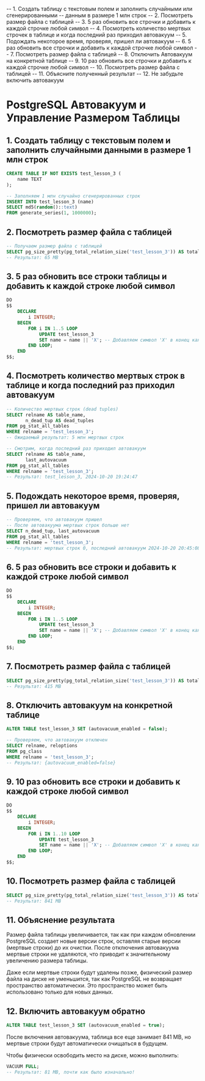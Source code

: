 -- 1. Создать таблицу с текстовым полем и заполнить случайными или сгенерированными
-- данным в размере 1 млн строк
-- 2.  Посмотреть размер файла с таблицей
-- 3. 5 раз обновить все строчки и добавить к каждой строчке любой символ
-- 4. Посмотреть количество мертвых строчек в таблице и когда последний раз приходил автовакуум
-- 5. Подождать некоторое время, проверяя, пришел ли автовакуум
-- 6. 5 раз обновить все строчки и добавить к каждой строчке любой символ
-- 7. Посмотреть размер файла с таблицей
-- 8. Отключить Автовакуум на конкретной таблице
-- 9. 10 раз обновить все строчки и добавить к каждой строчке любой символ
-- 10. Посмотреть размер файла с таблицей
-- 11. Объясните полученный результат
-- 12. Не забудьте включить автовакуум


# PostgreSQL Автовакуум и Управление Размером Таблицы

## 1. Создать таблицу с текстовым полем и заполнить случайными данными в размере 1 млн строк

```sql
CREATE TABLE IF NOT EXISTS test_lesson_3 (
    name TEXT
);

-- Заполняем 1 млн случайно сгенерированных строк
INSERT INTO test_lesson_3 (name)
SELECT md5(random()::text)
FROM generate_series(1, 1000000);
```

## 2. Посмотреть размер файла с таблицей

```sql
-- Получаем размер файла с таблицей
SELECT pg_size_pretty(pg_total_relation_size('test_lesson_3')) AS total_size;
-- Результат: 65 MB
```

## 3. 5 раз обновить все строки таблицы и добавить к каждой строке любой символ

```sql
DO
$$
    DECLARE
        i INTEGER;
    BEGIN
        FOR i IN 1..5 LOOP
            UPDATE test_lesson_3
            SET name = name || 'X'; -- Добавляем символ 'X' в конец каждой строки
        END LOOP;
    END
$$;
```

## 4. Посмотреть количество мертвых строк в таблице и когда последний раз приходил автовакуум

```sql
-- Количество мертвых строк (dead tuples)
SELECT relname AS table_name,
       n_dead_tup AS dead_tuples
FROM pg_stat_all_tables
WHERE relname = 'test_lesson_3';
-- Ожидаемый результат: 5 млн мертвых строк

-- Смотрим, когда последний раз приходил автовакуум
SELECT relname AS table_name,
       last_autovacuum
FROM pg_stat_all_tables
WHERE relname = 'test_lesson_3';
-- Результат: test_lesson_3, 2024-10-20 19:24:47
```

## 5. Подождать некоторое время, проверяя, пришел ли автовакуум

```sql
-- Проверяем, что автовакуум пришел
-- После автовакуума мертвых строк больше нет
SELECT n_dead_tup, last_autovacuum
FROM pg_stat_all_tables
WHERE relname = 'test_lesson_3';
-- Результат: мертвых строк 0, последний автовакуум 2024-10-20 20:45:08
```

## 6. 5 раз обновить все строки и добавить к каждой строке любой символ

```sql
DO
$$
    DECLARE
        i INTEGER;
    BEGIN
        FOR i IN 1..5 LOOP
            UPDATE test_lesson_3
            SET name = name || 'X'; -- Добавляем символ 'X' в конец каждой строки
        END LOOP;
    END
$$;
```

## 7. Посмотреть размер файла с таблицей

```sql
SELECT pg_size_pretty(pg_total_relation_size('test_lesson_3')) AS total_size;
-- Результат: 415 MB
```

## 8. Отключить автовакуум на конкретной таблице

```sql
ALTER TABLE test_lesson_3 SET (autovacuum_enabled = false);

-- Проверяем, что автовакуум отключен
SELECT relname, reloptions
FROM pg_class
WHERE relname = 'test_lesson_3';
-- Результат: {autovacuum_enabled=false}
```

## 9. 10 раз обновить все строки и добавить к каждой строке любой символ

```sql
DO
$$
    DECLARE
        i INTEGER;
    BEGIN
        FOR i IN 1..10 LOOP
            UPDATE test_lesson_3
            SET name = name || 'X'; -- Добавляем символ 'X' в конец каждой строки
        END LOOP;
    END
$$;
```

## 10. Посмотреть размер файла с таблицей

```sql
SELECT pg_size_pretty(pg_total_relation_size('test_lesson_3')) AS total_size;
-- Результат: 841 MB
```

## 11. Объяснение результата

Размер файла таблицы увеличивается, так как при каждом обновлении PostgreSQL создает новые версии строк, оставляя старые версии (мертвые строки) до их очистки. После отключения автовакуума мертвые строки не удаляются, что приводит к значительному увеличению размера таблицы.

Даже если мертвые строки будут удалены позже, физический размер файла на диске не уменьшится, так как PostgreSQL не возвращает пространство автоматически. Это пространство может быть использовано только для новых данных.

## 12. Включить автовакуум обратно

```sql
ALTER TABLE test_lesson_3 SET (autovacuum_enabled = true);
```

После включения автовакуума, таблица все еще занимает 841 MB, но мертвые строки будут автоматически очищаться в будущем.

Чтобы физически освободить место на диске, можно выполнить:

```sql
VACUUM FULL;
-- Результат: 81 MB, почти как было изначально!
```
